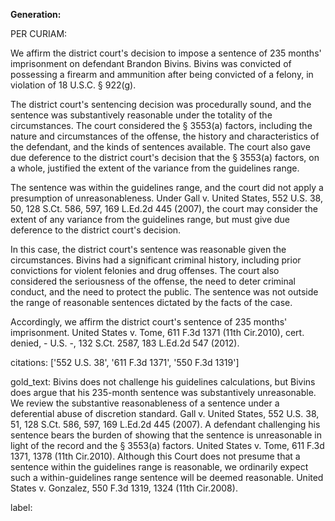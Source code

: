 **Generation:**


PER CURIAM:

We affirm the district court's decision to impose a sentence of 235 months' imprisonment on defendant Brandon Bivins. Bivins was convicted of possessing a firearm and ammunition after being convicted of a felony, in violation of 18 U.S.C. § 922(g).

The district court's sentencing decision was procedurally sound, and the sentence was substantively reasonable under the totality of the circumstances. The court considered the § 3553(a) factors, including the nature and circumstances of the offense, the history and characteristics of the defendant, and the kinds of sentences available. The court also gave due deference to the district court's decision that the § 3553(a) factors, on a whole, justified the extent of the variance from the guidelines range.

The sentence was within the guidelines range, and the court did not apply a presumption of unreasonableness. Under Gall v. United States, 552 U.S. 38, 50, 128 S.Ct. 586, 597, 169 L.Ed.2d 445 (2007), the court may consider the extent of any variance from the guidelines range, but must give due deference to the district court's decision.

In this case, the district court's sentence was reasonable given the circumstances. Bivins had a significant criminal history, including prior convictions for violent felonies and drug offenses. The court also considered the seriousness of the offense, the need to deter criminal conduct, and the need to protect the public. The sentence was not outside the range of reasonable sentences dictated by the facts of the case.

Accordingly, we affirm the district court's sentence of 235 months' imprisonment. United States v. Tome, 611 F.3d 1371 (11th Cir.2010), cert. denied, - U.S. -, 132 S.Ct. 2587, 183 L.Ed.2d 547 (2012).



citations: ['552 U.S. 38', '611 F.3d 1371', '550 F.3d 1319']

gold_text: Bivins does not challenge his guidelines calculations, but Bivins does argue that his 235-month sentence was substantively unreasonable. We review the substantive reasonableness of a sentence under a deferential abuse of discretion standard. Gall v. United States, 552 U.S. 38, 51, 128 S.Ct. 586, 597, 169 L.Ed.2d 445 (2007). A defendant challenging his sentence bears the burden of showing that the sentence is unreasonable in light of the record and the § 3553(a) factors. United States v. Tome, 611 F.3d 1371, 1378 (11th Cir.2010). Although this Court does not presume that a sentence within the guidelines range is reasonable, we ordinarily expect such a within-guidelines range sentence will be deemed reasonable. United States v. Gonzalez, 550 F.3d 1319, 1324 (11th Cir.2008).

label: 